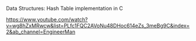 

Data Structures: Hash Table implementation in C

https://www.youtube.com/watch?v=wg8hZxMRwcw&list=PLfc1FQC2AVoNu48DHoc614eZs_3meBg9C&index=2&ab_channel=EngineerMan

